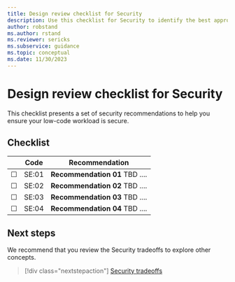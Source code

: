 ```yaml
---
title: Design review checklist for Security
description: Use this checklist for Security to identify the best approach for secure, governed, and compliant workloads.
author: robstand
ms.author: rstand
ms.reviewer: sericks
ms.subservice: guidance
ms.topic: conceptual
ms.date: 11/30/2023
---
```


# Design review checklist for Security

This checklist presents a set of security recommendations to help you ensure your low-code workload is secure.

## Checklist

|&nbsp;|Code  |Recommendation  |
|-|-|-|
| &#9744; | SE:01  | **Recommendation 01** TBD ....  |
| &#9744; | SE:02 | **Recommendation 02** TBD ....   |
| &#9744; | SE:03 | **Recommendation 03** TBD ....  |
| &#9744; | SE:04 | **Recommendation 04** TBD ....  |


## Next steps

We recommend that you review the Security tradeoffs to explore other concepts.

> [!div class="nextstepaction"]
> [Security tradeoffs](tradeoffs.md)